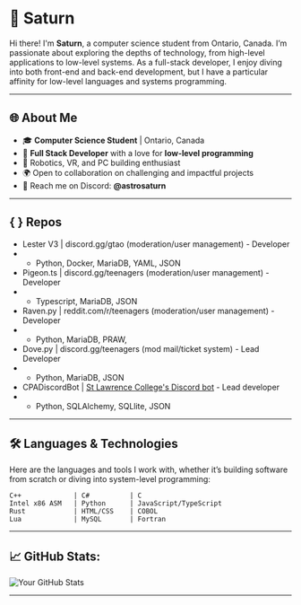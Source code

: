 # 🌌 Saturn

Hi there! I'm **Saturn**, a computer science student from Ontario, Canada. I’m passionate about exploring the depths of technology, from high-level applications to low-level systems. As a full-stack developer, I enjoy diving into both front-end and back-end development, but I have a particular affinity for low-level languages and systems programming.

---

## 🌐 About Me
- 🎓 **Computer Science Student** | Ontario, Canada
- 🔭 **Full Stack Developer** with a love for **low-level programming**
- 🤖 Robotics, VR, and PC building enthusiast
- 🌍 Open to collaboration on challenging and impactful projects
- 💬 Reach me on Discord: **@astrosaturn**

---

## { } Repos

- Lester V3     | discord.gg/gtao        (moderation/user management) - Developer
- - Python, Docker, MariaDB, YAML, JSON
- Pigeon.ts     | discord.gg/teenagers   (moderation/user management) - Developer
- - Typescript, MariaDB, JSON
- Raven.py      | reddit.com/r/teenagers (moderation/user management) - Developer
- - Python, MariaDB, PRAW, 
- Dove.py       | discord.gg/teenagers   (mod mail/ticket system) - Lead Developer
- - Python, MariaDB, JSON
- CPADiscordBot | [St Lawrence College's Discord bot](https://github.com/astrosaturn/CPADiscordBot) - Lead developer
- - Python, SQLAlchemy, SQLlite, JSON

---

## 🛠️ Languages & Technologies

Here are the languages and tools I work with, whether it’s building software from scratch or diving into system-level programming:

```plaintext
C++             | C#          | C
Intel x86 ASM   | Python      | JavaScript/TypeScript
Rust            | HTML/CSS    | COBOL
Lua             | MySQL       | Fortran
```
---

## 📈 GitHub Stats:

![Your GitHub Stats](https://github-readme-stats.vercel.app/api?username=astrosaturn&show_icons=true&hide_title=true)

---
